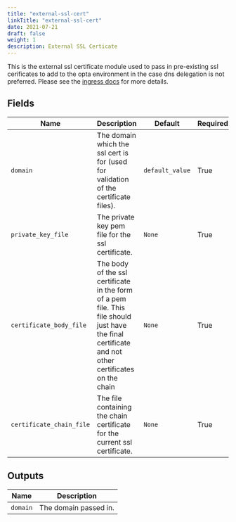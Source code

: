```yaml
---
title: "external-ssl-cert"
linkTitle: "external-ssl-cert"
date: 2021-07-21
draft: false
weight: 1
description: External SSL Certicate
---
```


This is the external ssl certificate module used to pass in pre-existing ssl cerificates to add to the opta
environment in the case dns delegation is not preferred. Please see the [ingress docs](/features/dns-and-cert/dns/)
for more details.


## Fields


| Name      | Description | Default | Required |
| ----------- | ----------- | ------- | -------- |
| `domain` | The domain which the ssl cert is for (used for validation of the certificate files). | `default_value` | True |
| `private_key_file` | The private key pem file for the ssl certificate. | `None` | True |
| `certificate_body_file` | The body of the ssl certificate in the form of a pem file. This file should just have the final certificate and not other certificates on the chain | `None` | True |
| `certificate_chain_file` | The file containing the chain certificate for the current ssl certificate. | `None` | True |

## Outputs


| Name      | Description |
| ----------- | ----------- |
| `domain` | The domain passed in. |